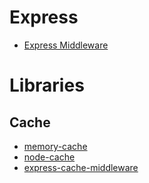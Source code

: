 Express
=======

- [Express Middleware](https://expressjs.com/en/resources/middleware.html)



Libraries
=========

Cache
-----

- [memory-cache](www.npmjs.com/package/memory-cach)
- [node-cache](https://www.npmjs.com/package/node-cache)
- [express-cache-middleware](www.npmjs.com/package/express-cache-middleware)